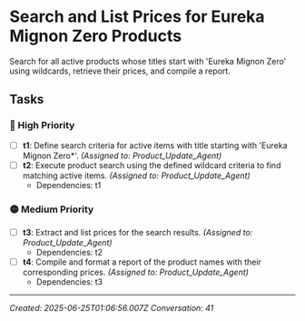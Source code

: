 # Search and List Prices for Eureka Mignon Zero Products

Search for all active products whose titles start with 'Eureka Mignon Zero' using wildcards, retrieve their prices, and compile a report.

## Tasks

### 🔴 High Priority

- [ ] **t1**: Define search criteria for active items with title starting with 'Eureka Mignon Zero*'. _(Assigned to: Product_Update_Agent)_
- [ ] **t2**: Execute product search using the defined wildcard criteria to find matching active items. _(Assigned to: Product_Update_Agent)_
  - Dependencies: t1

### 🟡 Medium Priority

- [ ] **t3**: Extract and list prices for the search results. _(Assigned to: Product_Update_Agent)_
  - Dependencies: t2
- [ ] **t4**: Compile and format a report of the product names with their corresponding prices. _(Assigned to: Product_Update_Agent)_
  - Dependencies: t3


---
_Created: 2025-06-25T01:06:56.007Z_
_Conversation: 41_
